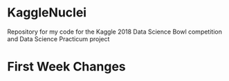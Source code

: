 # KaggleNuclei
Repository for my code for the Kaggle 2018 Data Science Bowl competition and Data Science Practicum project

# First Week Changes
